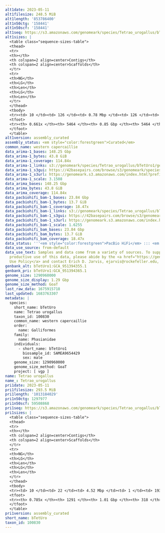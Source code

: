 ```yaml
---
alt1date: 2023-05-11
alt1filesize: 248.5 MiB
alt1length: '853786400'
alt1n50ctg: '158441'
alt1n50scf: '158441'
alt1seq: https://s3.amazonaws.com/genomeark/species/Tetrao_urogallus/bTetUro1/assembly_curated/bTetUro1.alt.cur.20230511.fasta.gz
alt1sizes: |
  <table class="sequence-sizes-table">
  <thead>
  <tr>
  <th></th>
  <th colspan=2 align=center>Contigs</th>
  <th colspan=2 align=center>Scaffolds</th>
  </tr>
  <tr>
  <th>NG</th>
  <th>LG</th>
  <th>Len</th>
  <th>LG</th>
  <th>Len</th>
  </tr>
  </thead>
  <tbody>
  <tr><td> 10 </td><td> 126 </td><td> 0.78 Mbp </td><td> 126 </td><td> 0.78 Mbp </td></tr><tr><td> 20 </td><td> 334 </td><td> 0.52 Mbp </td><td> 334 </td><td> 0.52 Mbp </td></tr><tr><td> 30 </td><td> 630 </td><td> 377.05 Kbp </td><td> 630 </td><td> 377.05 Kbp </td></tr><tr><td> 40 </td><td> 1042 </td><td> 257.56 Kbp </td><td> 1042 </td><td> 257.56 Kbp </td></tr><tr style="background-color:#cccccc;"><td> 50 </td><td> 1680 </td><td> 158.44 Kbp </td><td> 1680 </td><td> 158.44 Kbp </td></tr><tr><td> 60 </td><td> 2979 </td><td> 59.00 Kbp </td><td> 2979 </td><td> 59.00 Kbp </td></tr><tr><td> 70 </td><td> 0 </td><td>  </td><td> 0 </td><td>  </td></tr><tr><td> 80 </td><td> 0 </td><td>  </td><td> 0 </td><td>  </td></tr><tr><td> 90 </td><td> 0 </td><td>  </td><td> 0 </td><td>  </td></tr><tr><td> 100 </td><td> 0 </td><td>  </td><td> 0 </td><td>  </td></tr></tbody>
  <tfoot>
  <tr><th> 0.661x </th><th> 5464 </th><th> 0.85 Gbp </th><th> 5464 </th><th> 0.85 Gbp </th></tr>
  </tfoot>
  </table>
alt1version: assembly_curated
assembly_status: <em style="color:forestgreen">Curated</em>
common_name: western capercaillie
data_arima-1_bases: 148.25 Gbp
data_arima-1_bytes: 43.8 GiB
data_arima-1_coverage: 114.84x
data_arima-1_links: s3://genomeark/species/Tetrao_urogallus/bTetUro1/genomic_data/arima/<br>
data_arima-1_s3gui: https://42basepairs.com/browse/s3/genomeark/species/Tetrao_urogallus/bTetUro1/genomic_data/arima/
data_arima-1_s3url: https://genomeark.s3.amazonaws.com/index.html?prefix=species/Tetrao_urogallus/bTetUro1/genomic_data/arima/
data_arima-1_scale: 3.1508
data_arima_bases: 148.25 Gbp
data_arima_bytes: 43.8 GiB
data_arima_coverage: 114.84x
data_pacbiohifi_bam-1_bases: 23.84 Gbp
data_pacbiohifi_bam-1_bytes: 13.7 GiB
data_pacbiohifi_bam-1_coverage: 18.47x
data_pacbiohifi_bam-1_links: s3://genomeark/species/Tetrao_urogallus/bTetUro1/genomic_data/pacbio_hifi/<br>
data_pacbiohifi_bam-1_s3gui: https://42basepairs.com/browse/s3/genomeark/species/Tetrao_urogallus/bTetUro1/genomic_data/pacbio_hifi/
data_pacbiohifi_bam-1_s3url: https://genomeark.s3.amazonaws.com/index.html?prefix=species/Tetrao_urogallus/bTetUro1/genomic_data/pacbio_hifi/
data_pacbiohifi_bam-1_scale: 1.6255
data_pacbiohifi_bam_bases: 23.84 Gbp
data_pacbiohifi_bam_bytes: 13.7 GiB
data_pacbiohifi_bam_coverage: 18.47x
data_status: '''<em style="color:forestgreen">PacBio HiFi</em> ::: <em style="color:forestgreen">Arima</em>'''
data_use_source: from-default
data_use_text: Samples and data come from a variety of sources. To support fair and
  productive use of this data, please abide by the <a href="https://genome10k.soe.ucsc.edu/data-use-policies/">Data
  Use Policy</a> and contact Erich D. Jarvis, ejarvis@rockefeller.edu, with any questions.
genbank_alt: bTetUro1:GCA_951394355.1
genbank_pri: bTetUro1:GCA_951394365.1
genome_size: 1290960000
genome_size_display: 1.29 Gbp
genome_size_method: GoaT
last_raw_data: 1675915718
last_updated: 1683763307
metadata: |
  species:
    short_name: bTetUro
    name: Tetrao urogallus
    taxon_id: 100830
    common_name: western capercaillie
    order:
      name: Galliformes
    family:
      name: Phasianidae
    individuals:
      - short_name: bTetUro1
        biosample_id: SAMEA9654429
        sex: male
    genome_size: 1290960000
    genome_size_method: GoaT
    project: [ vgp ]
name: Tetrao urogallus
name_: Tetrao_urogallus
pri1date: 2023-05-11
pri1filesize: 293.5 MiB
pri1length: '1013184029'
pri1n50ctg: 1297977
pri1n50scf: 59508868
pri1seq: https://s3.amazonaws.com/genomeark/species/Tetrao_urogallus/bTetUro1/assembly_curated/bTetUro1.pri.cur.20230511.fasta.gz
pri1sizes: |
  <table class="sequence-sizes-table">
  <thead>
  <tr>
  <th></th>
  <th colspan=2 align=center>Contigs</th>
  <th colspan=2 align=center>Scaffolds</th>
  </tr>
  <tr>
  <th>NG</th>
  <th>LG</th>
  <th>Len</th>
  <th>LG</th>
  <th>Len</th>
  </tr>
  </thead>
  <tbody>
  <tr><td> 10 </td><td> 22 </td><td> 4.52 Mbp </td><td> 1 </td><td> 193.92 Mbp </td></tr><tr><td> 20 </td><td> 55 </td><td> 3.44 Mbp </td><td> 2 </td><td> 110.12 Mbp </td></tr><tr><td> 30 </td><td> 98 </td><td> 2.56 Mbp </td><td> 3 </td><td> 93.28 Mbp </td></tr><tr><td> 40 </td><td> 158 </td><td> 1.84 Mbp </td><td> 5 </td><td> 71.40 Mbp </td></tr><tr style="background-color:#cccccc;"><td> 50 </td><td> 240 </td><td style="background-color:#88ff88;"> 1.30 Mbp </td><td> 7 </td><td style="background-color:#88ff88;"> 59.51 Mbp </td></tr><tr><td> 60 </td><td> 356 </td><td> 0.94 Mbp </td><td> 10 </td><td> 23.44 Mbp </td></tr><tr><td> 70 </td><td> 535 </td><td> 0.54 Mbp </td><td> 17 </td><td> 14.53 Mbp </td></tr><tr><td> 80 </td><td> 0 </td><td>  </td><td> 0 </td><td>  </td></tr><tr><td> 90 </td><td> 0 </td><td>  </td><td> 0 </td><td>  </td></tr><tr><td> 100 </td><td> 0 </td><td>  </td><td> 0 </td><td>  </td></tr></tbody>
  <tfoot>
  <tr><th> 0.785x </th><th> 1291 </th><th> 1.01 Gbp </th><th> 318 </th><th> 1.01 Gbp </th></tr>
  </tfoot>
  </table>
pri1version: assembly_curated
short_name: bTetUro
taxon_id: 100830
---
```

